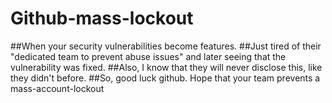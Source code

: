 # Github-mass-lockout

##When your security vulnerabilities become features.
##Just tired of their "dedicated team to prevent abuse issues" and later seeing that the vulnerability was fixed.
##Also, I know that they will never disclose this, like they didn't before.
##So, good luck github. Hope that your team prevents a mass-account-lockout

